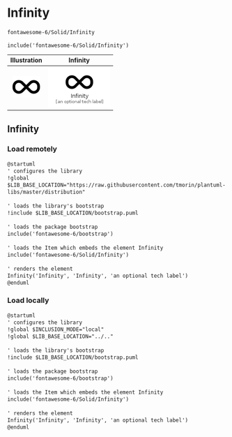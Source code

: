 # Infinity


```text
fontawesome-6/Solid/Infinity
```

```text
include('fontawesome-6/Solid/Infinity')
```



| Illustration | Infinity |
| :---: | :---: |
| ![illustration for Illustration](../../fontawesome-6/Solid/Infinity.png) | ![illustration for Infinity](../../fontawesome-6/Solid/Infinity.Local.png) |




## Infinity

### Load remotely
```plantuml
@startuml
' configures the library
!global $LIB_BASE_LOCATION="https://raw.githubusercontent.com/tmorin/plantuml-libs/master/distribution"

' loads the library's bootstrap
!include $LIB_BASE_LOCATION/bootstrap.puml

' loads the package bootstrap
include('fontawesome-6/bootstrap')

' loads the Item which embeds the element Infinity
include('fontawesome-6/Solid/Infinity')

' renders the element
Infinity('Infinity', 'Infinity', 'an optional tech label')
@enduml
```

### Load locally
```plantuml
@startuml
' configures the library
!global $INCLUSION_MODE="local"
!global $LIB_BASE_LOCATION="../.."

' loads the library's bootstrap
!include $LIB_BASE_LOCATION/bootstrap.puml

' loads the package bootstrap
include('fontawesome-6/bootstrap')

' loads the Item which embeds the element Infinity
include('fontawesome-6/Solid/Infinity')

' renders the element
Infinity('Infinity', 'Infinity', 'an optional tech label')
@enduml
```

